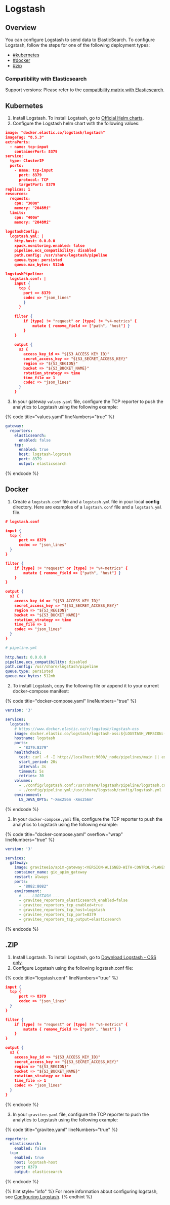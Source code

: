 # Logstash

## Overview

You can configure Logstash to send data to ElasticSearch. To configure Logstash, follow the steps for one of the following deployment types:

* [#kubernetes](logstash.md#kubernetes "mention")
* [#docker](logstash.md#docker "mention")
* [#zip](logstash.md#zip "mention")

### Compatibility with Elasticsearch

Support versions: Please refer to the [compatibility matrix with Elasticsearch](https://www.elastic.co/support/matrix#matrix_compatibility).

## Kubernetes

1. Install Logstash. To install Logstash, go to [Official Helm charts](https://artifacthub.io/packages/helm/elastic/logstash#how-to-install-oss-version-of-logstash).
2. Configure the Logstash helm chart with the following values:

```json
image: "docker.elastic.co/logstash/logstash"  
imageTag: "8.5.3"                                                                                                              
extraPorts:                                                                                                                    
  - name: tcp-input                    
    containerPort: 8379                                                                                                                                     
service:                                 
  type: ClusterIP                       
  ports:                                      
    - name: tcp-input                                                                                                          
      port: 8379                                                                                                               
      protocol: TCP                                      
      targetPort: 8379                 
replicas: 1                                              
resources:                                                                                                                     
  requests:                                  
    cpu: "300m"                          
    memory: "2048Mi"                                   
  limits:                                                                                                                      
    cpu: "400m"                     
    memory: "2048Mi"
    
logstashConfig:                                 
  logstash.yml: |                                  
    http.host: 0.0.0.0                 
    xpack.monitoring.enabled: false                                                                                                                                                                                                                            
    pipeline.ecs_compatibility: disabled
    path.config: /usr/share/logstash/pipeline
    queue.type: persisted
    queue.max_bytes: 512mb
  
logstashPipeline:
  logstash.conf: |
    input {
      tcp {
        port => 8379
        codec => "json_lines"
        }
      }
  
    filter {
        if [type] != "request" or [type] != "v4-metrics" {
            mutate { remove_field => ["path", "host"] }
        }
    }
  
    output {
      s3 {
        access_key_id => "${S3_ACCESS_KEY_ID}"
        secret_access_key => "${S3_SECRET_ACCESS_KEY}"
        region => "${S3_REGION}"
        bucket => "${S3_BUCKET_NAME}"
        rotation_strategy => time
        time_file => 1
        codec => "json_lines"
      }
    }
```

3. In your gateway `values.yaml` file, configure the TCP reporter to push the analytics to Logstash using the following example:

{% code title="values.yaml" lineNumbers="true" %}
```yaml
gateway:
  reporters:
    elasticsearch:
      enabled: false
    tcp:
      enabled: true
      host: logstash-logstash
      port: 8379
      output: elasticsearch
```
{% endcode %}

## Docker

1. Create a `logstash.conf` file and a `logstash.yml` file in your local **config** directory. Here are examples of a `logstash.conf` file and a `logstash.yml` file.

```json
# logstash.conf

input {
  tcp {
      port => 8379
      codec => "json_lines"
  }
}

filter {
    if [type] != "request" or [type] != "v4-metrics" {
        mutate { remove_field => ["path", "host"] }
    }
}

output {
  s3 {
    access_key_id => "${S3_ACCESS_KEY_ID}"
    secret_access_key => "${S3_SECRET_ACCESS_KEY}"
    region => "${S3_REGION}"
    bucket => "${S3_BUCKET_NAME}"
    rotation_strategy => time
    time_file => 1
    codec => "json_lines"
  }
}
```

```yaml
# pipeline.yml
    
http.host: 0.0.0.0                                                                                                                                                                                                                                            
pipeline.ecs_compatibility: disabled
path.config: /usr/share/logstash/pipeline
queue.type: persisted
queue.max_bytes: 512mb
```

2. To install Logstash, copy the following file or append it to your current docker-compose manifest:&#x20;

{% code title="docker-compose.yaml" lineNumbers="true" %}
```yaml
version: '3'

services:
  logstash:
    # https://www.docker.elastic.co/r/logstash/logstash-oss 
    image: docker.elastic.co/logstash/logstash-oss:${LOGSTASH_VERSION:-8.10.2}
    hostname: logstash
    ports:
      - "8379:8379"
    healthcheck:
      test: curl -f -I http://localhost:9600/_node/pipelines/main || exit 1
      start_period: 20s
      interval: 3s
      timeout: 5s
      retries: 30
    volumes:
      - ./config/logstash.conf:/usr/share/logstash/pipeline/logstash.conf
      - ./config/pipeline.yml:/usr/share/logstash/config/logstash.yml
    environment:
      LS_JAVA_OPTS: "-Xmx256m -Xms256m"
```
{% endcode %}

3. In your `docker-compose.yaml` file, configure the TCP reporter to push the analytics to Logstash using the following example:

{% code title="docker-compose.yaml" overflow="wrap" lineNumbers="true" %}
```yaml
version: '3'

services:
  gateway:
    image: graviteeio/apim-gateway:<VERSION-ALIGNED-WITH-CONTROL-PLANE>
    container_name: gio_apim_gateway
    restart: always
    ports:
      - "8082:8082"
    environment:
      # --- LOGSTASH ---
      - gravitee_reporters_elasticsearch_enabled=false
      - gravitee_reporters_tcp_enabled=true
      - gravitee_reporters_tcp_host=logstash
      - gravitee_reporters_tcp_port=8379
      - gravitee_reporters_tcp_output=elasticsearch
```
{% endcode %}

## .ZIP

1. Install Logstash. To install Logstash, go to [Download Logstash - OSS only](https://www.elastic.co/downloads/logstash-oss).
2. Configure Logstash using the following logstash.conf file:

{% code title="logstash.conf" lineNumbers="true" %}
```json
input {
  tcp {
      port => 8379
      codec => "json_lines"
  }
}

filter {
    if [type] != "request" or [type] != "v4-metrics" {
        mutate { remove_field => ["path", "host"] }
    }
}

output {
  s3 {
    access_key_id => "${S3_ACCESS_KEY_ID}"
    secret_access_key => "${S3_SECRET_ACCESS_KEY}"
    region => "${S3_REGION}"
    bucket => "${S3_BUCKET_NAME}"
    rotation_strategy => time
    time_file => 1
    codec => "json_lines"
  }
}
```
{% endcode %}

3. In your `gravitee.yaml` file, configure the TCP reporter to push the analytics to Logstash using the following example:

{% code title="gravitee.yaml" lineNumbers="true" %}
```yaml
reporters:
  elasticsearch:
    enabled: false
  tcp:
    enabled: true
    host: logstash-host
    port: 8379
    output: elasticsearch
```
{% endcode %}

{% hint style="info" %}
For more information about configuring logstash, see [Configuring Logstash](https://www.elastic.co/guide/en/logstash/current/configuration.html).
{% endhint %}
